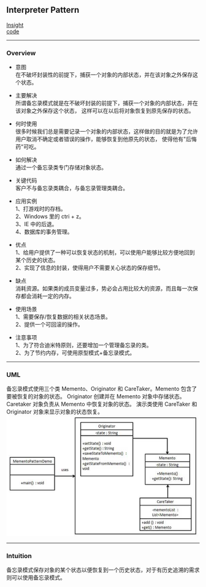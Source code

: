 ## Interpreter Pattern
[Insight](https://www.runoob.com/design-pattern/memento-pattern.html)  
[code](https://github.com/wan-h/BrainpowerCode/blob/master/DesignPatterns/MementoPattern.py)

---
### Overview  
* 意图  
在不破坏封装性的前提下，捕获一个对象的内部状态，并在该对象之外保存这个状态。

* 主要解决  
所谓备忘录模式就是在不破坏封装的前提下，捕获一个对象的内部状态，并在该对象之外保存这个状态，
这样可以在以后将对象恢复到原先保存的状态。

* 何时使用  
很多时候我们总是需要记录一个对象的内部状态，这样做的目的就是为了允许用户取消不确定或者错误的操作，能够恢复到他原先的状态，
使得他有"后悔药"可吃。

* 如何解决  
通过一个备忘录类专门存储对象状态。

* 关键代码  
客户不与备忘录类耦合，与备忘录管理类耦合。

* 应用实例  
1、打游戏时的存档。  
2、Windows 里的 ctri + z。  
3、IE 中的后退。  
4、数据库的事务管理。

* 优点  
1、给用户提供了一种可以恢复状态的机制，可以使用户能够比较方便地回到某个历史的状态。   
2、实现了信息的封装，使得用户不需要关心状态的保存细节。

* 缺点  
消耗资源。如果类的成员变量过多，势必会占用比较大的资源，而且每一次保存都会消耗一定的内存。

* 使用场景  
1、需要保存/恢复数据的相关状态场景。   
2、提供一个可回滚的操作。

* 注意事项  
1、为了符合迪米特原则，还要增加一个管理备忘录的类。   
2、为了节约内存，可使用原型模式+备忘录模式。

---
### UML  
备忘录模式使用三个类 Memento、Originator 和 CareTaker。Memento 包含了要被恢复的对象的状态。
Originator 创建并在 Memento 对象中存储状态。Caretaker 对象负责从 Memento 中恢复对象的状态。
演示类使用 CareTaker 和 Originator 对象来显示对象的状态恢复。  
![](src/UML_0.png)  

---
### Intuition  
备忘录模式保存对象的某个状态以便恢复到一个历史状态，对于有历史追溯的需求则可以使用备忘录模式。